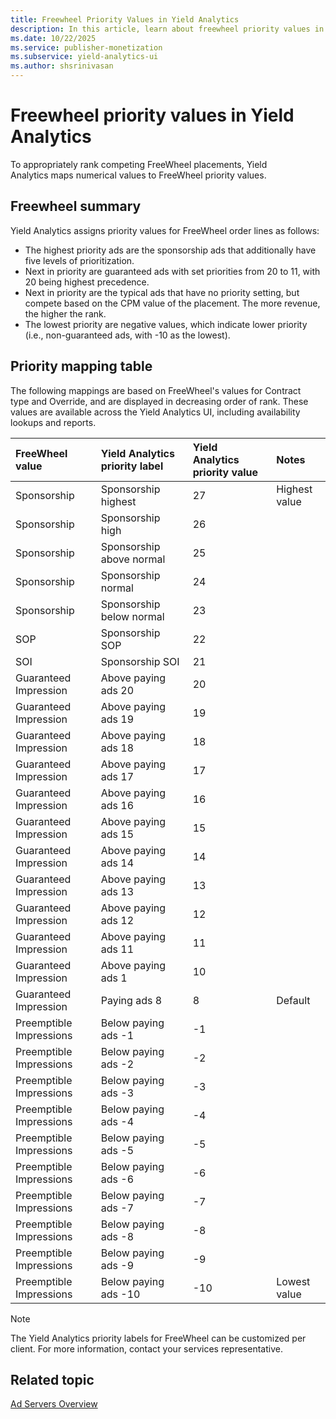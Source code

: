 ```yaml
---
title: Freewheel Priority Values in Yield Analytics
description: In this article, learn about freewheel priority values in Yield Analytics.
ms.date: 10/22/2025
ms.service: publisher-monetization
ms.subservice: yield-analytics-ui
ms.author: shsrinivasan
---
```


# Freewheel priority values in Yield Analytics

To appropriately rank competing FreeWheel placements, Yield Analytics maps numerical values to FreeWheel priority values.

## Freewheel summary

Yield Analytics assigns priority values for FreeWheel order lines as follows:

- The highest priority ads are the sponsorship ads that additionally have five levels of prioritization.
- Next in priority are guaranteed ads with set priorities from 20 to 11, with 20 being highest precedence.  
- Next in priority are the typical ads that have no priority setting, but compete based on the CPM value of the placement. The more revenue, the higher the rank.
- The lowest priority are negative values, which indicate lower priority (i.e., non-guaranteed ads, with -10 as the lowest).

## Priority mapping table

The following mappings are based on FreeWheel's values for Contract type and Override, and are displayed in decreasing order of rank. These values are available across the Yield Analytics UI, including availability lookups and reports.

| FreeWheel value | Yield Analytics priority label | Yield Analytics priority value | Notes |
|:---|:---|:---|:---|
| Sponsorship | Sponsorship highest | 27 | Highest value |
| Sponsorship | Sponsorship high | 26 |  |
| Sponsorship | Sponsorship above normal | 25 |  |
| Sponsorship | Sponsorship normal | 24 |  |
| Sponsorship | Sponsorship below normal | 23 |  |
| SOP | Sponsorship SOP | 22 |  |
| SOI | Sponsorship SOI | 21 |  |
| Guaranteed Impression | Above paying ads 20 | 20 |  |
| Guaranteed Impression | Above paying ads 19 | 19 |  |
| Guaranteed Impression | Above paying ads 18 | 18 |  |
| Guaranteed Impression | Above paying ads 17 | 17 |  |
| Guaranteed Impression | Above paying ads 16 | 16 |  |
| Guaranteed Impression | Above paying ads 15 | 15 |  |
| Guaranteed Impression | Above paying ads 14 | 14 |  |
| Guaranteed Impression | Above paying ads 13 | 13 |  |
| Guaranteed Impression | Above paying ads 12 | 12 |  |
| Guaranteed Impression | Above paying ads 11 | 11 |  |
| Guaranteed Impression | Above paying ads 1 | 10 |  |
| Guaranteed Impression | Paying ads 8 | 8 | Default |
| Preemptible Impressions | Below paying ads -1 | -1 |  |
| Preemptible Impressions | Below paying ads -2 | -2 |  |
| Preemptible Impressions | Below paying ads -3 | -3 |  |
| Preemptible Impressions | Below paying ads -4 | -4 |  |
| Preemptible Impressions | Below paying ads -5 | -5 |  |
| Preemptible Impressions | Below paying ads -6 | -6 |  |
| Preemptible Impressions | Below paying ads -7 | -7 |  |
| Preemptible Impressions | Below paying ads -8 | -8 |  |
| Preemptible Impressions | Below paying ads -9 | -9 |  |
| Preemptible Impressions | Below paying ads -10 | -10 | Lowest value |

> [!NOTE]
> The Yield Analytics priority labels for FreeWheel can be customized per client. For more information, contact your services representative.

## Related topic

[Ad Servers Overview](ad-servers-overview.md)
